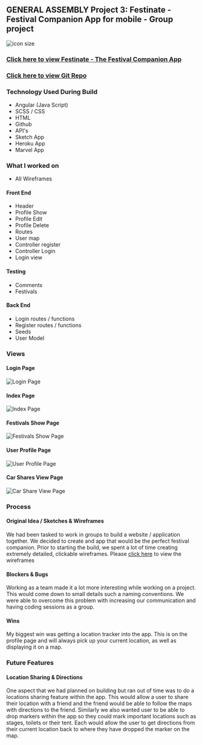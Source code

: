 ## GENERAL ASSEMBLY Project 3: Festinate - Festival Companion App for mobile - Group project

![icon size](https://i.imgur.com/wMTyRQy.png)

### [Click here to view Festinate - The Festival Companion App](https://https://festinate.herokuapp.com/#!/)

### [Click here to view Git Repo](https://github.com/maxcramer/festival-companion-app)

### Technology Used During Build
* Angular (Java Script)
* SCSS / CSS
* HTML
* Github
* API's
* Sketch App
* Heroku App
* Marvel App

### What I worked on
* All Wireframes
#### Front End
* Header
* Profile Show
* Profile Edit
* Profile Delete
* Routes
* User map
* Controller register
* Controller Login
* Login view


#### Testing
* Comments
* Festivals

#### Back End
* Login routes / functions
* Register routes / functions
* Seeds
* User Model

### Views
#### Login Page
![Login Page](https://i.imgur.com/I57WtNV.png)
#### Index Page
![Index Page](https://i.imgur.com/kFirAny.png)
#### Festivals Show Page
![Festivals Show Page](https://i.imgur.com/3tOnujj.png)
#### User Profile Page
![User Profile Page](https://i.imgur.com/wGR9xdZ.png)
#### Car Shares View Page
![Car Share View Page](https://i.imgur.com/G2A7PDN.png)

### Process

#### Original Idea / Sketches & Wireframes
We had been tasked to work in groups to build a website / application together. We decided to create and app that would be the perfect festival companion. Prior to starting the build, we spent a lot of time creating extremely detailed, clickable wireframes. Please [click here](https://marvelapp.com/428e1e4) to view the wireframes

#### Blockers & Bugs
Working as a team made it a lot more interesting while working on a project. This would come down to small details such a naming conventions. We were able to overcome this problem with increasing our communication and having coding sessions as a group.

#### Wins
My biggest win was getting a location tracker into the app. This is on the profile page and will always pick up your current location, as well as displaying it on a map.

### Future Features
#### Location Sharing & Directions
One aspect that we had planned on building but ran out of time was to do a locations sharing feature within the app. This would allow a user to share their location with a friend and the friend would be able to follow the maps with directions to the friend. Similarly we also wanted user to be able to drop markers within the app so they could mark important locations such as stages, toilets or their tent. Each would allow the user to get directions from their current location back to where they have dropped the marker on the map.
